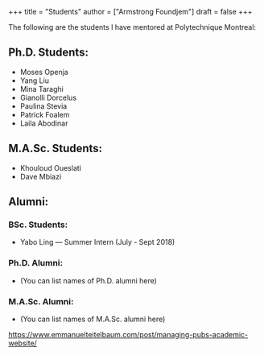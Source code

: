 +++
title = "Students"
author = ["Armstrong Foundjem"]
draft = false
+++

The following are the students I have mentored at Polytechnique Montreal:

## Ph.D. Students:
- Moses Openja
- Yang Liu
- Mina Taraghi
- Gianolli Dorcelus
- Paulina Stevia
- Patrick Foalem
- Laila Abodinar

## M.A.Sc. Students:
- Khouloud Oueslati
- Dave Mbiazi

## Alumni:

### BSc. Students:
- Yabo Ling — Summer Intern (July - Sept 2018)

### Ph.D. Alumni:
- (You can list names of Ph.D. alumni here)

### M.A.Sc. Alumni:
- (You can list names of M.A.Sc. alumni here)

 https://www.emmanuelteitelbaum.com/post/managing-pubs-academic-website/